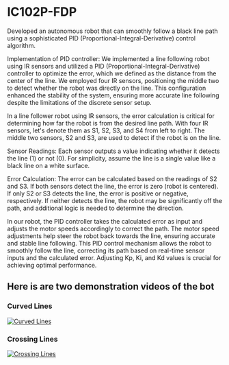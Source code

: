 # IC102P-FDP
Developed an autonomous robot that can smoothly follow a black line path using a sophisticated PID (Proportional-Integral-Derivative) control algorithm.

 Implementation of PID controller:
We implemented a line following robot using IR sensors and  utilized a PID (Proportional-Integral-Derivative) controller to optimize the error, which we defined as the distance from the center of the line.
 We employed four IR sensors, positioning the middle two to detect whether the robot was directly on the line. This configuration enhanced the stability of the system, ensuring more accurate line following despite the limitations of the discrete sensor setup.
 
In a line follower robot using IR sensors, the error calculation is critical for determining how far the robot is from the desired line path. With four IR sensors, let's denote them as S1, S2, S3, and S4 from left to right. The middle two sensors, S2 and S3, are used to detect if the robot is on the line.

Sensor Readings: Each sensor outputs a value indicating whether it detects the line (1) or not (0). For simplicity, assume the line is a single value like a black line on a white surface.

Error Calculation: The error can be calculated based on the readings of S2 and S3. If both sensors detect the line, the error is zero (robot is centered). If only S2 or S3 detects the line, the error is positive or negative, respectively. If neither detects the line, the robot may be significantly off the path, and additional logic is needed to determine the direction.

In our robot, the PID controller takes the calculated error as input and adjusts the motor speeds accordingly to correct the path. The motor speed adjustments help steer the robot back towards the line, ensuring accurate and stable line following.
This PID control mechanism allows the robot to smoothly follow the line, correcting its path based on real-time sensor inputs and the calculated error. Adjusting Kp, Ki, and Kd values is crucial for achieving optimal performance.

## Here is are two demonstration videos of the bot
### Curved Lines
[![Curved Lines](https://img.youtube.com/vi/1QRYZWzfOks/0.jpg)](https://www.youtube.com/watch?v=1QRYZWzfOks)
### Crossing Lines
[![Crossing Lines](https://img.youtube.com/vi/77Q0gCPeaZU/0.jpg)](https://www.youtube.com/watch?v=77Q0gCPeaZU)



